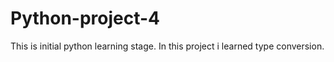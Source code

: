# Python-project-4
This is initial python learning stage. In this project i learned type conversion.
